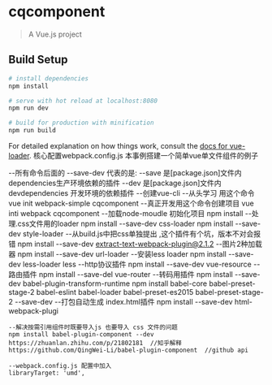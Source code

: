 # cqcomponent

> A Vue.js project

## Build Setup

``` bash
# install dependencies
npm install

# serve with hot reload at localhost:8080
npm run dev

# build for production with minification
npm run build
```

For detailed explanation on how things work, consult the [docs for vue-loader](http://vuejs.github.io/vue-loader).
核心配置webpack.config.js
本事例搭建一个简单vue单文件组件的例子


--所有命令后面的 --save-dev 代表的是: 
    --save 是[package.json]文件内dependencies生产环境依赖的插件
    --dev 是[package.json]文件内 devdependencies 开发环境的依赖插件
--创建vue-cli
    --从头学习 用这个命令
    vue init webpack-simple  cqcomponent
    --真正开发用这个命令创建项目
    vue inti webpack cqcomponent
    --加载node-moudle 初始化项目
    npm install
    --处理.css文件用的loader
    npm install --save-dev css-loader
    npm install --save-dev style-loader
    --从build.js中把css单独提出 ,这个插件有个坑，版本不对会报错
    npm install --save-dev extract-text-webpack-plugin@2.1.2 
    --图片2种加载器
    npm install --save-dev url-loader
    --安装less loader
    npm install --save-dev less-loader less
    --http协议插件
    npm install --save-dev  vue-resource
    --路由插件
    npm install --save-del  vue-router
    --转码用插件
    npm install --save-dev babel-plugin-transform-runtime
    npm install babel-core babel-preset-stage-2 babel-eslint babel-loader babel-preset-es2015     babel-preset-stage-2 --save-dev
    --打包自动生成 index.html插件
    npm install --save-dev html-webpack-plugi

    --解决按需引用组件时既要导入js 也要导入 css 文件的问题
    npm install babel-plugin-component --dev
    https://zhuanlan.zhihu.com/p/21802181  //知乎解释
    https://github.com/QingWei-Li/babel-plugin-component  //github api

    --webpack.config.js 配置中加入
    libraryTarget: 'umd',
